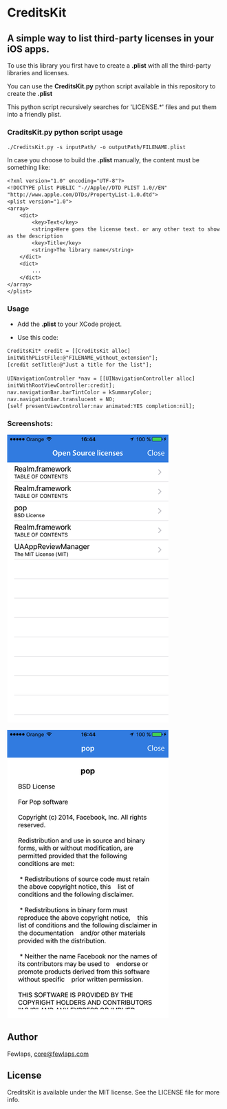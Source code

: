 # CreditsKit

## A simple way to list third-party licenses in your iOS apps.

To use this library you first have to create a **.plist** with all the third-party libraries and licenses.

You can use the **CreditsKit.py** python script available in this repository to create the **.plist**

This python script recursively searches for 'LICENSE.*' files and put them into a friendly plist. 

### CraditsKit.py python script usage

```
./CreditsKit.py -s inputPath/ -o outputPath/FILENAME.plist
```

In case you choose to build the **.plist** manually, the content must be something like:

```
<?xml version="1.0" encoding="UTF-8"?>
<!DOCTYPE plist PUBLIC "-//Apple//DTD PLIST 1.0//EN" "http://www.apple.com/DTDs/PropertyList-1.0.dtd">
<plist version="1.0">
<array>
	<dict>
		<key>Text</key>
		<string>Here goes the license text. or any other text to show as the description
		<key>Title</key>
		<string>The library name</string>
	</dict>
	<dict>
		...
	</dict>	
</array>
</plist>
```

### Usage

- Add the **.plist** to your XCode project.

- Use this code:

```objc
CreditsKit* credit = [[CreditsKit alloc] initWithPListFile:@"FILENAME_without_extension"];
[credit setTitle:@"Just a title for the list"];
    
UINavigationController *nav = [[UINavigationController alloc] initWithRootViewController:credit];
nav.navigationBar.barTintColor = kSummaryColor;
nav.navigationBar.translucent = NO;
[self presentViewController:nav animated:YES completion:nil];
```

### Screenshots:

![](screenshot1.png)

![](screenshot2.png)

## Author

Fewlaps, core@fewlaps.com

## License

CreditsKit is available under the MIT license. See the LICENSE file for more info.
